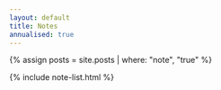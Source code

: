 ```yaml
---
layout: default
title: Notes
annualised: true
---
```


{% assign posts = site.posts | where: "note", "true" %}

{% include note-list.html %}
